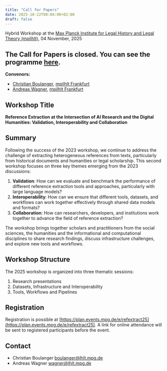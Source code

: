 ```yaml
---
title: "Call for Papers"
date: 2025-10-22T08:04:00+02:00
draft: false
---
```


Hybrid Workshop at the [Max Planck Institute for Legal History and Legal Theory (mpilhlt)](https://www.lhlt.mpg.de/en/), 04 November, 2025

## **The Call for Papers is closed. You can see the programme [here](../programme).**

**Convenors:**
- [Christian Boulanger](https://www.lhlt.mpg.de/boulanger/en), [mpilhlt Frankfurt](https://www.lhlt.mpg.de/en)
- [Andreas Wagner](https://www.lhlt.mpg.de/wagner/en), [mpilhlt Frankfurt](https://www.lhlt.mpg.de/en)

## Workshop Title

**Reference Extraction at the Intersection of AI Research and the Digital Humanities: Validation, Interoperability and Collaboration**

## Summary

Following the success of the 2023 workshop, we continue to address the challenge of extracting heterogeneous references from texts, particularly from historical documents and humanities or legal scholarship. This second workshop focuses on three key themes emerging from the 2023 discussions:

1. **Validation**: How can we evaluate and benchmark the performance of different reference extraction tools and approaches, particularly with large language models?
2. **Interoperability**: How can we ensure that different tools, datasets, and workflows can work together effectively through shared data models and formats?
3. **Collaboration**: How can researchers, developers, and institutions work together to advance the field of reference extraction?

The workshop brings together scholars and practitioners from the social sciences, the humanities and the informational and computational disciplines to share research findings, discuss infrastructure challenges, and explore new tools and workflows.

## Workshop Structure

The 2025 workshop is organized into three thematic sessions:

1. Research presentations
2. Datasets, Infrastructure and Interoperability
3. Tools, Workflows and Pipelines

## Registration

Registration is possible at [https://plan.events.mpg.de/e/refextract25](https://plan.events.mpg.de/e/refextract25). A link for online attendance will be sent to registered participants before the event.

## Contact

- Christian Boulanger <boulanger@lhlt.mpg.de>
- Andreas Wagner <wagner@lhlt.mpg.de>

